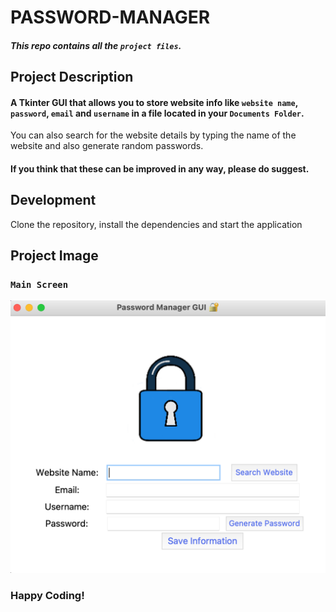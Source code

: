 # PASSWORD-MANAGER

##### This repo contains all the `project files`.

## Project Description

#### A Tkinter GUI that allows you to store website info like `website name`, `password`, `email` and `username` in a file located in your `Documents Folder`.
You can also search for the website details by typing the name of the website and also generate random passwords.


#### If you think that these can be improved in any way, please do suggest.

## Development

Clone the repository, install the dependencies and start the application

## Project Image

### `Main Screen`
<img src="https://github.com/DavidDanso/password-manager/blob/master/UI.png" width=600 />

### Happy Coding!
